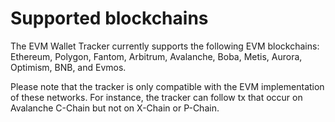 # Supported blockchains

The EVM Wallet Tracker currently supports the following EVM blockchains: Ethereum, Polygon, Fantom, Arbitrum, Avalanche, Boba, Metis, Aurora, Optimism, BNB, and Evmos.

Please note that the tracker is only compatible with the EVM implementation of these networks. For instance, the tracker can follow tx that occur on Avalanche C-Chain but not on X-Chain or P-Chain.
